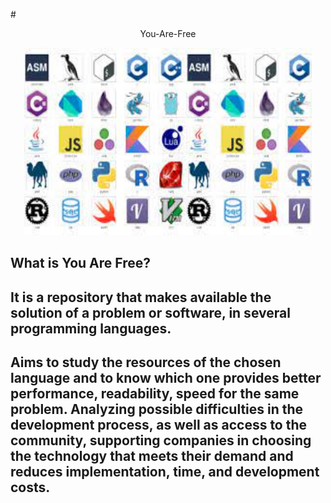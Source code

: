 #<p align="center">You-Are-Free</p>
<p align="center">
  <img width="460" height="300" src="https://github.com/Leumim2020/You-Are-Free/blob/main/image/transferir.jpg">
</p>

## What is You Are Free?
## It is a repository that makes available the solution of a problem or software, in several programming languages.
## Aims to study the resources of the chosen language and to know which one provides better performance, readability, speed for the same problem. Analyzing possible difficulties in the development process, as well as access to the community, supporting companies in choosing the technology that meets their demand and reduces implementation, time, and development costs.
